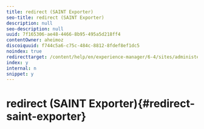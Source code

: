 ```yaml
---
title: redirect (SAINT Exporter)
seo-title: redirect (SAINT Exporter)
description: null
seo-description: null
uuid: 7f165306-ae48-4466-8b95-495a5d218ff4
contentOwner: aheimoz
discoiquuid: f744c5a6-c75c-484c-8812-8fdef8ef1dc5
noindex: true
redirecttarget: /content/help/en/experience-manager/6-4/sites/administering/using/adobeanalytics-classifications
index: y
internal: n
snippet: y
---
```


# redirect (SAINT Exporter){#redirect-saint-exporter}

<!--
Comment Type: remark
Last Modified By: Alison Heimoz (aheimoz)
Last Modified Date: 2018-07-05T02:41:39.376-0400
<p>Redirects to /content/help/en/experience-manager/6-4/sites/administering/using/adobeanalytics-classifications.html</p>
-->

